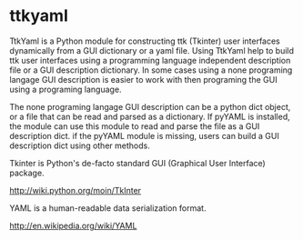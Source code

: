 ttkyaml
=======

TtkYaml is a Python module for constructing ttk (Tkinter) user interfaces 
dynamically from a GUI dictionary or a yaml file. Using TtkYaml help to build
ttk user interfaces using a programming language independent description file or a GUI 
description dictionary. In some cases using a none programing langage GUI description 
is easier to work with then programing the GUI using a programing language. 

The none programing langage GUI description can be a python dict object, or a file that
can be read and parsed as a dictionary. If pyYAML is installed, the module can use this
module to read and parse the file as a GUI description dict. if the pyYAML module is missing,
users can build a GUI description dict using other methods.

Tkinter is Python's de-facto standard GUI (Graphical User Interface) package.

http://wiki.python.org/moin/TkInter

YAML is a human-readable data serialization format.

http://en.wikipedia.org/wiki/YAML
 



